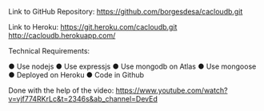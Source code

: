 Link to GitHub Repository: https://github.com/borgesdesa/cacloudb.git

Link to Heroku:
https://git.heroku.com/cacloudb.git
http://cacloudb.herokuapp.com/

Technical Requirements: 

● Use nodejs
● Use expressjs
● Use mongodb on Atlas
● Use mongoose
● Deployed on Heroku
● Code in Github


Done with the help of the video: https://www.youtube.com/watch?v=vjf774RKrLc&t=2346s&ab_channel=DevEd
